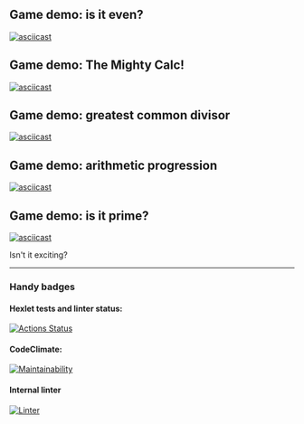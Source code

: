 
## Game demo: is it even?
[![asciicast](https://asciinema.org/a/Nq4K9JhFMxytQm8AXUO2P2PdF.svg)](https://asciinema.org/a/Nq4K9JhFMxytQm8AXUO2P2PdF)

## Game demo: The Mighty Calc!
[![asciicast](https://asciinema.org/a/Kxnix7bM0l6TodrI9tIKLNgdh.svg)](https://asciinema.org/a/Kxnix7bM0l6TodrI9tIKLNgdh)

## Game demo: greatest common divisor
[![asciicast](https://asciinema.org/a/GN5wFfwd66eOGo9S28XgPXS62.svg)](https://asciinema.org/a/GN5wFfwd66eOGo9S28XgPXS62)

## Game demo: arithmetic progression
[![asciicast](https://asciinema.org/a/OWG1xdsX8i04mWHP6FvtXl9sN.svg)](https://asciinema.org/a/OWG1xdsX8i04mWHP6FvtXl9sN)

## Game demo: is it prime?
[![asciicast](https://asciinema.org/a/d5wNogcbyZFcMdnozNl40njtA.svg)](https://asciinema.org/a/d5wNogcbyZFcMdnozNl40njtA)

Isn't it exciting?

---

### Handy badges

#### Hexlet tests and linter status:
[![Actions Status](https://github.com/lastpatrol/frontend-project-lvl1/workflows/hexlet-check/badge.svg)](https://github.com/lastpatrol/frontend-project-lvl1/actions)

#### CodeClimate:
[![Maintainability](https://api.codeclimate.com/v1/badges/a99a88d28ad37a79dbf6/maintainability)](https://codeclimate.com/github/codeclimate/codeclimate/maintainability)

#### Internal linter
[![Linter](https://github.com/lastpatrol/frontend-project-lvl1/workflows/Linter/badge.svg)](https://github.com/lastpatrol/frontend-project-lvl1/actions)
